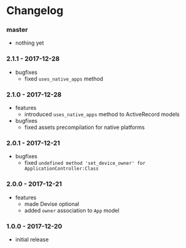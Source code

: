# Changelog

### master

* nothing yet

### 2.1.1 - 2017-12-28

* bugfixes
    * fixed `uses_native_apps` method

### 2.1.0 - 2017-12-28

* features
    * introduced `uses_native_apps` method to ActiveRecord models
* bugfixes
    * fixed assets precompilation for native platforms

### 2.0.1 - 2017-12-21

* bugfixes
    * fixed `undefined method 'set_device_owner' for ApplicationController:Class`

### 2.0.0 - 2017-12-21

* features
    * made Devise optional
    * added `owner` association to `App` model

### 1.0.0 - 2017-12-20

* initial release
